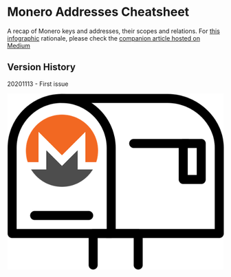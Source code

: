 # Monero Addresses Cheatsheet

A recap of Monero keys and addresses, their scopes and relations. For [this infographic](https://github.com/baro77/MoneroAddressesCS/blob/main/MoneroAddressesCheatsheet20201113.pdf) rationale, please check the [companion article hosted on Medium](https://medium.com/@baro77/4ce51df7daa5?source=friends_link&sk=ca0b7dc102333842816ef510f4ad4eb2)  

## Version History

20201113 - First issue

![Monero PO BOX](featured.png)
